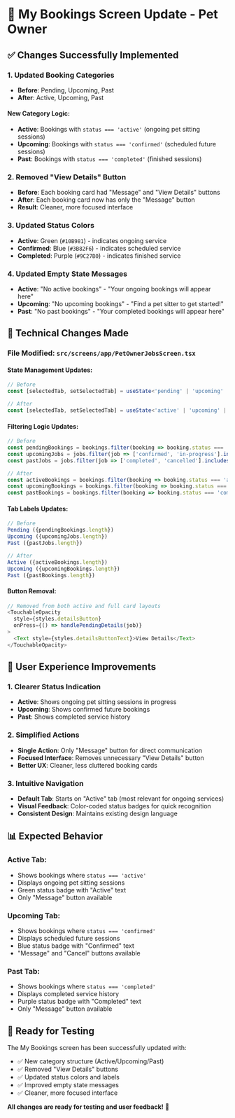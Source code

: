 # 📱 My Bookings Screen Update - Pet Owner

## ✅ **Changes Successfully Implemented**

### **1. Updated Booking Categories**
- **Before**: Pending, Upcoming, Past
- **After**: Active, Upcoming, Past

#### **New Category Logic:**
- **Active**: Bookings with `status === 'active'` (ongoing pet sitting sessions)
- **Upcoming**: Bookings with `status === 'confirmed'` (scheduled future sessions)
- **Past**: Bookings with `status === 'completed'` (finished sessions)

### **2. Removed "View Details" Button**
- **Before**: Each booking card had "Message" and "View Details" buttons
- **After**: Each booking card now has only the "Message" button
- **Result**: Cleaner, more focused interface

### **3. Updated Status Colors**
- **Active**: Green (`#10B981`) - indicates ongoing service
- **Confirmed**: Blue (`#3B82F6`) - indicates scheduled service
- **Completed**: Purple (`#9C27B0`) - indicates finished service

### **4. Updated Empty State Messages**
- **Active**: "No active bookings" - "Your ongoing bookings will appear here"
- **Upcoming**: "No upcoming bookings" - "Find a pet sitter to get started!"
- **Past**: "No past bookings" - "Your completed bookings will appear here"

## 🔧 **Technical Changes Made**

### **File Modified**: `src/screens/app/PetOwnerJobsScreen.tsx`

#### **State Management Updates:**
```typescript
// Before
const [selectedTab, setSelectedTab] = useState<'pending' | 'upcoming' | 'past'>('pending');

// After
const [selectedTab, setSelectedTab] = useState<'active' | 'upcoming' | 'past'>('active');
```

#### **Filtering Logic Updates:**
```typescript
// Before
const pendingBookings = bookings.filter(booking => booking.status === 'pending');
const upcomingJobs = jobs.filter(job => ['confirmed', 'in-progress'].includes(job.status));
const pastJobs = jobs.filter(job => ['completed', 'cancelled'].includes(job.status));

// After
const activeBookings = bookings.filter(booking => booking.status === 'active');
const upcomingBookings = bookings.filter(booking => booking.status === 'confirmed');
const pastBookings = bookings.filter(booking => booking.status === 'completed');
```

#### **Tab Labels Updates:**
```typescript
// Before
Pending ({pendingBookings.length})
Upcoming ({upcomingJobs.length})
Past ({pastJobs.length})

// After
Active ({activeBookings.length})
Upcoming ({upcomingBookings.length})
Past ({pastBookings.length})
```

#### **Button Removal:**
```typescript
// Removed from both active and full card layouts
<TouchableOpacity 
  style={styles.detailsButton}
  onPress={() => handlePendingDetails(job)}
>
  <Text style={styles.detailsButtonText}>View Details</Text>
</TouchableOpacity>
```

## 🎯 **User Experience Improvements**

### **1. Clearer Status Indication**
- **Active**: Shows ongoing pet sitting sessions in progress
- **Upcoming**: Shows confirmed future bookings
- **Past**: Shows completed service history

### **2. Simplified Actions**
- **Single Action**: Only "Message" button for direct communication
- **Focused Interface**: Removes unnecessary "View Details" button
- **Better UX**: Cleaner, less cluttered booking cards

### **3. Intuitive Navigation**
- **Default Tab**: Starts on "Active" tab (most relevant for ongoing services)
- **Visual Feedback**: Color-coded status badges for quick recognition
- **Consistent Design**: Maintains existing design language

## 📊 **Expected Behavior**

### **Active Tab:**
- Shows bookings where `status === 'active'`
- Displays ongoing pet sitting sessions
- Green status badge with "Active" text
- Only "Message" button available

### **Upcoming Tab:**
- Shows bookings where `status === 'confirmed'`
- Displays scheduled future sessions
- Blue status badge with "Confirmed" text
- "Message" and "Cancel" buttons available

### **Past Tab:**
- Shows bookings where `status === 'completed'`
- Displays completed service history
- Purple status badge with "Completed" text
- Only "Message" button available

## 🚀 **Ready for Testing**

The My Bookings screen has been successfully updated with:
- ✅ New category structure (Active/Upcoming/Past)
- ✅ Removed "View Details" buttons
- ✅ Updated status colors and labels
- ✅ Improved empty state messages
- ✅ Cleaner, more focused interface

**All changes are ready for testing and user feedback!** 🎉
